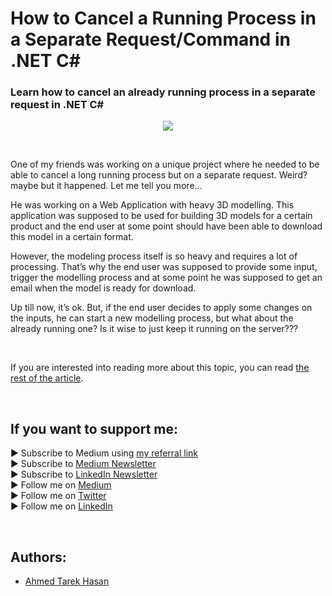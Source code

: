 <link rel="canonical" href="https://www.developmentsimplyput.com/post/how-to-cancel-a-running-process-in-a-separate-request-command-in-net-c" />

# How to Cancel a Running Process in a Separate Request/Command in .NET C#
### Learn how to cancel an already running process in a separate request in .NET C#

<p align="center">
  <img src="https://static.wixstatic.com/media/488a99_8d371ceb45d04a8aa4285fe70a936c98~mv2.png/v1/fill/w_828,h_552,al_c,q_90,enc_auto/488a99_8d371ceb45d04a8aa4285fe70a936c98~mv2.png">
</p>

<br/>

<p>
One of my friends was working on a unique project where he needed to be able to cancel a long running process but on a separate request. Weird? maybe but it happened. Let me tell you more…
</p>

<p>
He was working on a Web Application with heavy 3D modelling. This application was supposed to be used for building 3D models for a certain product and the end user at some point should have been able to download this model in a certain format.
</p>

<p>
However, the modeling process itself is so heavy and requires a lot of processing. That’s why the end user was supposed to provide some input, trigger the modelling process and at some point he was supposed to get an email when the model is ready for download.
</p>

<p>
Up till now, it’s ok. But, if the end user decides to apply some changes on the inputs, he can start a new modelling process, but what about the already running one? Is it wise to just keep it running on the server???
</p>

<br/>

If you are interested into reading more about this topic, you can read [the rest of the article][Article]. 

<br/>

## If you want to support me:
▶ Subscribe to Medium using [my referral link][Membership]<br/>
▶ Subscribe to [Medium Newsletter][Subscribe]<br/>
▶ Subscribe to [LinkedIn Newsletter][Newsletter]<br/>
▶ Follow me on [Medium][Blog]<br/>
▶ Follow me on [Twitter][Twitter]<br/>
▶ Follow me on [LinkedIn][LinkedIn]

<br/>

## Authors:
* [Ahmed Tarek Hasan]


[Ahmed Tarek Hasan]: https://medium.com/@eng_ahmed.tarek
[Blog]: https://medium.com/@eng_ahmed.tarek
[Membership]: https://medium.com/@eng_ahmed.tarek/membership
[Subscribe]: https://medium.com/subscribe/@eng_ahmed.tarek
[Twitter]: https://twitter.com/AhmedTarekHasa1
[LinkedIn]: https://www.linkedin.com/in/atarekhasan/
[Friend Links]: https://www.linkedin.com/feed/update/urn:li:activity:6866082670108143616/
[Newsletter]: https://www.linkedin.com/newsletters/development-simply-put-6866647119655247872/
[Article]: https://www.developmentsimplyput.com/post/how-to-cancel-a-running-process-in-a-separate-request-command-in-net-c
